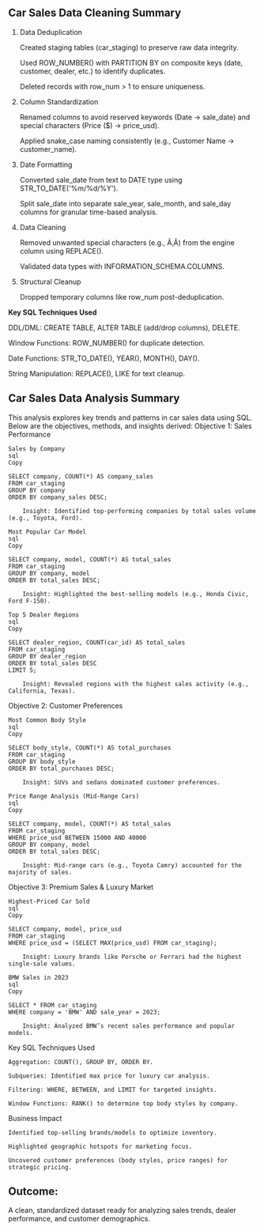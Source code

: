 ## Car Sales Data Cleaning Summary

1. Data Deduplication

    Created staging tables (car_staging) to preserve raw data integrity.

    Used ROW_NUMBER() with PARTITION BY on composite keys (date, customer, dealer, etc.) to identify duplicates.

    Deleted records with row_num > 1 to ensure uniqueness.

2. Column Standardization

    Renamed columns to avoid reserved keywords (Date → sale_date) and special characters (Price ($) → price_usd).

    Applied snake_case naming consistently (e.g., Customer Name → customer_name).

3. Date Formatting

    Converted sale_date from text to DATE type using STR_TO_DATE('%m/%d/%Y').

    Split sale_date into separate sale_year, sale_month, and sale_day columns for granular time-based analysis.

4. Data Cleaning

    Removed unwanted special characters (e.g., Ã‚Â) from the engine column using REPLACE().

    Validated data types with INFORMATION_SCHEMA.COLUMNS.

5. Structural Cleanup

    Dropped temporary columns like row_num post-deduplication.

**Key SQL Techniques Used**

DDL/DML: CREATE TABLE, ALTER TABLE (add/drop columns), DELETE.
 
Window Functions: ROW_NUMBER() for duplicate detection.

Date Functions: STR_TO_DATE(), YEAR(), MONTH(), DAY().

String Manipulation: REPLACE(), LIKE for text cleanup.

## Car Sales Data Analysis Summary

This analysis explores key trends and patterns in car sales data using SQL. Below are the objectives, methods, and insights derived:
Objective 1: Sales Performance

    Sales by Company
    sql
    Copy

    SELECT company, COUNT(*) AS company_sales  
    FROM car_staging  
    GROUP BY company  
    ORDER BY company_sales DESC;  

        Insight: Identified top-performing companies by total sales volume (e.g., Toyota, Ford).

    Most Popular Car Model
    sql
    Copy

    SELECT company, model, COUNT(*) AS total_sales  
    FROM car_staging  
    GROUP BY company, model  
    ORDER BY total_sales DESC;  

        Insight: Highlighted the best-selling models (e.g., Honda Civic, Ford F-150).

    Top 5 Dealer Regions
    sql
    Copy

    SELECT dealer_region, COUNT(car_id) AS total_sales  
    FROM car_staging  
    GROUP BY dealer_region  
    ORDER BY total_sales DESC  
    LIMIT 5;  

        Insight: Revealed regions with the highest sales activity (e.g., California, Texas).

Objective 2: Customer Preferences

    Most Common Body Style
    sql
    Copy

    SELECT body_style, COUNT(*) AS total_purchases  
    FROM car_staging  
    GROUP BY body_style  
    ORDER BY total_purchases DESC;  

        Insight: SUVs and sedans dominated customer preferences.

    Price Range Analysis (Mid-Range Cars)
    sql
    Copy

    SELECT company, model, COUNT(*) AS total_sales  
    FROM car_staging  
    WHERE price_usd BETWEEN 15000 AND 40000  
    GROUP BY company, model  
    ORDER BY total_sales DESC;  

        Insight: Mid-range cars (e.g., Toyota Camry) accounted for the majority of sales.

Objective 3: Premium Sales & Luxury Market

    Highest-Priced Car Sold
    sql
    Copy

    SELECT company, model, price_usd  
    FROM car_staging  
    WHERE price_usd = (SELECT MAX(price_usd) FROM car_staging);  

        Insight: Luxury brands like Porsche or Ferrari had the highest single-sale values.

    BMW Sales in 2023
    sql
    Copy

    SELECT * FROM car_staging  
    WHERE company = 'BMW' AND sale_year = 2023;  

        Insight: Analyzed BMW’s recent sales performance and popular models.

Key SQL Techniques Used

    Aggregation: COUNT(), GROUP BY, ORDER BY.

    Subqueries: Identified max price for luxury car analysis.

    Filtering: WHERE, BETWEEN, and LIMIT for targeted insights.

    Window Functions: RANK() to determine top body styles by company.

Business Impact

    Identified top-selling brands/models to optimize inventory.

    Highlighted geographic hotspots for marketing focus.

    Uncovered customer preferences (body styles, price ranges) for strategic pricing.


## Outcome: 

A clean, standardized dataset ready for analyzing sales trends, dealer performance, and customer demographics.
